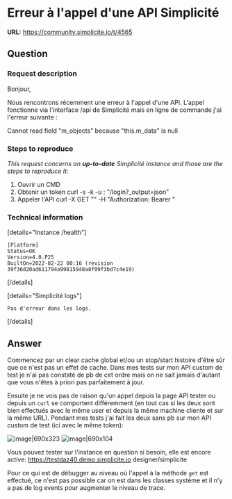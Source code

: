 # Erreur à l'appel d'une API Simplicité

**URL:** https://community.simplicite.io/t/4565

## Question
### Request description

Bonjour,

Nous rencontrons récemment une erreur à l'appel d'une API. L'appel fonctionne via l'interface /api de Simplicité mais en ligne de commande j'ai l'erreur suivante :

Cannot read field "m_objects" because "this.m_data" is null

### Steps to reproduce

*This request concerns an **up-to-date** Simplicité instance
and those are the steps to reproduce it:*

1. Ouvrir un CMD
2. Obtenir un token curl -s -k -u <login>:<mdp> "<URL>/login?_output=json"
3. Appeler l'API curl -X GET "<URL>" -H "Authorization: Bearer <TOKEN>"

### Technical information

[details="Instance /health"]
```text
[Platform]
Status=OK
Version=4.0.P25
BuiltOn=2022-02-22 00:16 (revision 39f36d20ad611794a99815948a8f09f3bd7c4e19)
```
[/details]

[details="Simplicité logs"]
```text
Pas d'erreur dans les logs.
```
[/details]

## Answer
Commencez par un clear cache global et/ou un stop/start histoire d'être sûr que ce n'est pas un effet de cache. Dans mes tests sur mon API custom de test je n'ai pas constaté de pb de cet ordre mais on ne sait jamais d'autant que vous n'êtes à priori pas parfaitement à jour.

Ensuite je ne vois pas de raison qu'un appel depuis la page API tester ou depuis un `curl` se comportent différemment (en tout cas si les deux sont bien effectués avec le même user et depuis la même machine cliente et sur la même URL). Pendant mes tests j'ai fait les deux sans pb sur mon API custom de test (ici avec le même token):

![image|690x323](upload://5c3yu4lqqHZsgywlJXtnycNqxB6.png)
![image|690x104](upload://qlMIV5m5sTsgmZ5Xqq9La9wUON1.png)

Vous pouvez tester sur l'instance en question si besoin, elle est encore active: https://testdaz40.demo.simplicite.io designer/simplicite

Pour ce qui est de débugger au niveau où l'appel à la méthode `get` est effectué, ce n'est pas possible car on est dans les classes système et il n'y a pas de log events pour augmenter le niveau de trace.
